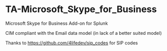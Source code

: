 # TA-Microsoft_Skype_for_Business
Microsoft Skype for Business Add-on for Splunk

CIM compliant with the Email data model (in lack of a better suited model)

Thanks to https://github.com/4lifedev/sip_codes for SIP codes
